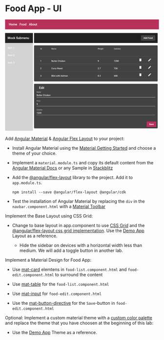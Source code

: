# Food App - UI

![material](_images/material.png)

Add [Angular Material](https://material.angular.io) & [Angular Flex Layout](https://github.com/angular/flex-layout/wiki) to your project:

- Install Angular Material using the [Material Getting Started](https://material.angular.io/guide/getting-started) and choose a theme of your choice.

- Implement a `material.module.ts` and copy its default content from the [Angular Material Docs](https://material.angular.io/components/categories) or any Sample in [Stackblitz](https://stackblitz.com/run?file=src/app/badge-overview-example.ts)

- Add the [@angular/flex-layout](https://github.com/angular/flex-layout/wiki) library to the project. Add it to `app.module.ts`. 

    ```
    npm install --save @angular/flex-layout @angular/cdk
    ```

- Test the installation of Angular Material by replacing the `div` in the `navbar.component.html` with a [Material Toolbar](https://material.angular.io/components/toolbar/overview)

Implement the Base Layout using CSS Grid:

- Change to base layout in app.component to use [CSS Grid](https://css-tricks.com/snippets/css/complete-guide-grid/) and the [@angular/flex-layout css grid implementation](https://github.com/angular/flex-layout/blob/master/guides/Grid.md). Use the [Demo App](https://github.com/arambazamba/ng-dev/blob/main/Demos/05-UI/UserInterface/src/app/app.component.html) Layout as a reference.
    
    - Hide the sidebar on devices with a horizontal width less than medium. We will add a toggle button in another lab.

Implement a Material Design for Food App:

- Use [mat-card](https://material.angular.io/components/card/overview) elemtens in `food-list.component.html` and `food-edit.component.html` to surround the content

- Use [mat-table](https://material.angular.io/components/table/overview) for the `food-list.component.html`
- Use [mat-input](https://material.angular.io/components/form-field/overview) for `food-edit.component.html`

- Use the [mat-button-directive](https://material.angular.io/components/button/examples) for the `Save`-button in `food-edit.component.html`

Optional: Implement a custom material theme with a [custom color palette](https://material.io/resources/color/#!/?view.left=0&view.right=0) and replace the theme that you have choosen at the beginning of this lab:

- Use the [Demo App](https://github.com/arambazamba/ng-dev/tree/main/Demos/05-UI/UserInterface/src/theme) Theme as a reference.

